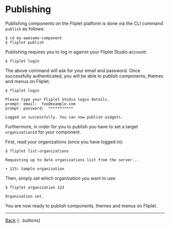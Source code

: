 # Publishing

Publishing components on the Fliplet platform is done via the CLI command `publish` as follows:

```
$ cd my-awesome-component
$ fliplet publish
```

Publishing requires you to log in against your Fliplet Studio account:

```
$ fliplet login
```

The above command will ask for your email and password. Once successfully authenticated, you will be able to publish components, themes and menus on Fliplet.

```
$ fliplet login

Please type your Fliplet Studio login details.
prompt: email:  foo@example.com
prompt: password:  ***********

Logged in successfully. You can now publish widgets.
```

Furthermore, in order for you to publish you have to set a target `organizationId` for your component.

First, read your organizations (once you have logged in):

```
$ fliplet list-organizations

Requesting up to date organizations list from the server...

• 123: Sample organization
```

Then, simply set which organization you want to use:

```
$ fliplet organization 123

Organization set.
```

You are now ready to publish components, themes and menus on Fliplet.

---

[Back](README.md)
{: .buttons}
